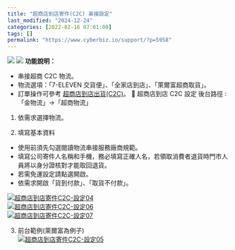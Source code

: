 ```yaml
---
title: "超商店到店寄件(C2C) 串接設定"
last_modified: "2024-12-24"
categories: [2022-02-16 07:01:00]
tags: []
permalink: "https://www.cyberbiz.io/support/?p=5958"
---
```


![](https://www.cyberbiz.io/support/wp-content/uploads/適用站別.png)
[![](https://www.cyberbiz.io/support/wp-content/uploads/台灣站.png)](https://www.cyberbiz.io/support/?page_id=2490)
**功能說明：**  

* 串接超商 C2C 物流。
* 物流選項：「7-ELEVEN 交貨便」、「全家店到店」、「萊爾富超商取貨」。
* 訂單操作可參考 [超商店到店出貨(C2C)](https://www.cyberbiz.io/support/?p=980)。
📌 超商店到店 C2C 設定 後台路徑 : 「金物流」→「超商物流」  


1. 依需求選擇物流。


2. 填寫基本資料  

* 使用前須先勾選閱讀物流串接服務廠商規範。
* 填寫公司寄件人名稱和手機，務必填寫正確人名，若領取消費者退貨時門市人員將以身分證核對才能取回退貨。
* 若需免運設定請點選開啟。
* 依需求開啟「貨到付款」、「取貨不付款」。

[![超商店到店寄件C2C-設定04](https://www.cyberbiz.io/support/wp-content/uploads/超商店到店寄件C2C-設定04.png)](https://www.cyberbiz.io/support/wp-content/uploads/超商店到店寄件C2C-設定04.png)  
[![超商店到店寄件C2C-設定06](https://www.cyberbiz.io/support/wp-content/uploads/超商店到店寄件C2C-設定06.png)](https://www.cyberbiz.io/support/wp-content/uploads/超商店到店寄件C2C-設定06.png)  
[![超商店到店寄件C2C-設定07](https://www.cyberbiz.io/support/wp-content/uploads/超商店到店寄件C2C-設定07.png)](https://www.cyberbiz.io/support/wp-content/uploads/超商店到店寄件C2C-設定07.png)



3. 前台範例(萊爾富為例子)  
[![超商店到店寄件C2C-設定05](https://www.cyberbiz.io/support/wp-content/uploads/超商店到店寄件C2C-設定05.png)](https://www.cyberbiz.io/support/wp-content/uploads/超商店到店寄件C2C-設定05.png)

